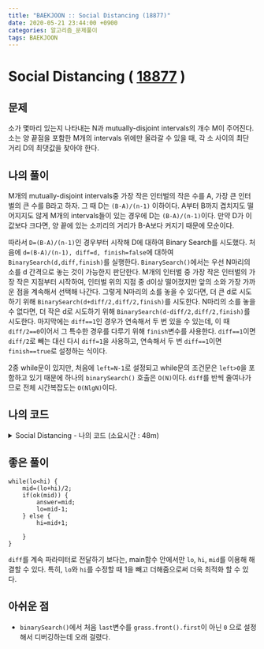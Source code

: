 ```yaml
---
title: "BAEKJOON :: Social Distancing (18877)"
date: 2020-05-21 23:44:00 +0900
categories: 알고리즘_문제풀이 
tags: BAEKJOON
---
```


# Social Distancing ( [18877](https://www.acmicpc.net/problem/18877) )

## 문제

소가 몇마리 있는지 나타내는 N과 mutually-disjoint intervals의 개수 M이 주어진다. 소는 양 끝점을 포함한 M개의 intervals 위에만 올라갈 수 있을 때, 각 소 사이의 최단 거리 D의 최댓값을 찾아야 한다.

## 나의 풀이

M개의 mutually-disjoint intervals중 가장 작은 인터벌의 작은 수를 A, 가장 큰 인터벌의 큰 수를 B라고 하자. 그 때 D는 `(B-A)/(n-1)` 이하이다. A부터 B까지 겹치지도 떨어지지도 않게 M개의 intervals들이 있는 경우에 D는 `(B-A)/(n-1)`이다. 만약 D가 이 값보다 크다면, 양 끝에 있는 소끼리의 거리가 B-A보다 커지기 때문에 모순이다.

따라서 `D=(B-A)/(n-1)`인 경우부터 시작해 D에 대하여 Binary Search를 시도했다. 처음에 `d=(B-A)/(n-1), diff=d, finish=false`에 대하여 `BinarySearch(d,diff,finish)`를 실행한다. `BinarySearch()`에서는 우선 N마리의 소를 d 간격으로 놓는 것이 가능한지 판단한다. M개의 인터벌 중 가장 작은 인터벌의 가장 작은 지점부터 시작하여, 인터벌 위의 지점 중 d이상 떨어졌지만 앞의 소와 가장 가까운 점을 계속해서 선택해 나간다. 그렇게 N마리의 소를 놓을 수 있다면, 더 큰 d로 시도하기 위해 `BinarySearch(d+diff/2,diff/2,finish)`를 시도한다. N마리의 소를 놓을 수 없다면, 더 작은 d로 시도하기 위해 `BinarySearch(d-diff/2,diff/2,finish)`를 시도한다. 마지막에는 `diff==1`인 경우가 연속해서 두 번 있을 수 있는데, 이 때 `diff/2==0`이어서 그 특수한 경우를 다루기 위해 `finish`변수를 사용한다. `diff==1`이면 `diff/2`로 빼는 대신 다시 `diff=1`을 사용하고, 연속해서 두 번 `diff==1`이면 `finish==true`로 설정하는 식이다.

2중 while문이 있지만, 처음에 `left=N-1`로 설정되고 while문의 조건문은 `left>0`을 포함하고 있기 때문에 하나의 `binarySearch()` 호출은 `O(N)`이다. `diff`를 반씩 줄여나가므로 전체 시간복잡도는 `O(NlgN)`이다.

## 나의 코드

<details>
<summary>Social Distancing - 나의 코드 (소요시간 : 48m)</summary>
<div markdown="1">
  
```
#include <bits/stdc++.h>
using namespace std;
int n,m,a,b,maxD,tryD, ans;
vector<pair<int,int>> grass;
int binarySearch(int d, int diff, bool finish) {
    int left=n-1, last=grass.front().first;
    if(d<=0||diff<=0||d>maxD) return 0;
    vector<pair<int,int>>::iterator it=grass.begin();
    while(left>0 && it!=grass.end()) {
        while(left>0&&last+d <= (it->second)) {
            left--;
            last = max(last+d, (it->first));
        }
        it++;
    }
    bool putfinish;
    int newdiff;
    if(diff==1) {
        newdiff=1;
        putfinish=true;
    } else {
        newdiff=diff/2;
        putfinish=false;
    }
    if (finish) {return 0;}
    else if(left==0) {
        ans=max(ans,d);
        binarySearch(d+newdiff,newdiff,putfinish);
        return d;
    }
    else return binarySearch(d-newdiff,newdiff,putfinish);
}
int main() {
    cin>>n>>m;
    
    while(m--){
        cin>>a>>b;
        grass.push_back({a,b});
    }
    sort(grass.begin(),grass.end());
    maxD=(grass.back().second-grass.front().first+1)/(n-1);
    tryD=maxD;
    ans=0;
    binarySearch(maxD,maxD,false);
    cout<<ans;
    
    return 0;
}

```
</div>
</details>

## 좋은 풀이

```
while(lo<hi) {
    mid=(lo+hi)/2;
    if(ok(mid)) {
        answer=mid;
        lo=mid-1;
    } else {
        hi=mid+1;

    }
}
```

`diff`를 계속 파라미터로 전달하기 보다는, main함수 안에서만 `lo`, `hi`, `mid`를 이용해 해결할 수 있다. 특히, `lo`와 `hi`를 수정할 때 1을 빼고 더해줌으로써 더욱 최적화 할 수 있다.



## 아쉬운 점
- `binarySearch()`에서 처음 `last`변수를 `grass.front().first`이 아닌 `0` 으로 설정해서 디버깅하는데 오래 걸렸다.